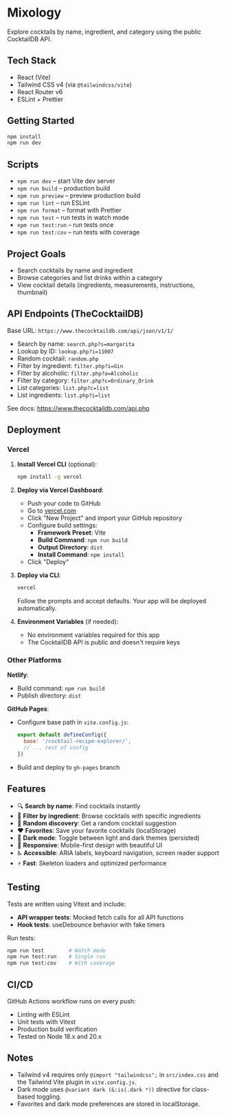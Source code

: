 # Mixology

Explore cocktails by name, ingredient, and category using the public CocktailDB API.

## Tech Stack

- React (Vite)
- Tailwind CSS v4 (via `@tailwindcss/vite`)
- React Router v6
- ESLint + Prettier

## Getting Started

```bash
npm install
npm run dev
```

## Scripts

- `npm run dev` – start Vite dev server
- `npm run build` – production build
- `npm run preview` – preview production build
- `npm run lint` – run ESLint
- `npm run format` – format with Prettier
- `npm run test` – run tests in watch mode
- `npm run test:run` – run tests once
- `npm run test:cov` – run tests with coverage

## Project Goals

- Search cocktails by name and ingredient
- Browse categories and list drinks within a category
- View cocktail details (ingredients, measurements, instructions, thumbnail)

## API Endpoints (TheCocktailDB)

Base URL: `https://www.thecocktaildb.com/api/json/v1/1/`

- Search by name: `search.php?s=margarita`
- Lookup by ID: `lookup.php?i=11007`
- Random cocktail: `random.php`
- Filter by ingredient: `filter.php?i=Gin`
- Filter by alcoholic: `filter.php?a=Alcoholic`
- Filter by category: `filter.php?c=Ordinary_Drink`
- List categories: `list.php?c=list`
- List ingredients: `list.php?i=list`

See docs: https://www.thecocktaildb.com/api.php

## Deployment

### Vercel

1. **Install Vercel CLI** (optional):

   ```bash
   npm install -g vercel
   ```

2. **Deploy via Vercel Dashboard**:
   - Push your code to GitHub
   - Go to [vercel.com](https://vercel.com)
   - Click "New Project" and import your GitHub repository
   - Configure build settings:
     - **Framework Preset**: Vite
     - **Build Command**: `npm run build`
     - **Output Directory**: `dist`
     - **Install Command**: `npm install`
   - Click "Deploy"

3. **Deploy via CLI**:

   ```bash
   vercel
   ```

   Follow the prompts and accept defaults. Your app will be deployed automatically.

4. **Environment Variables** (if needed):
   - No environment variables required for this app
   - The CocktailDB API is public and doesn't require keys

### Other Platforms

**Netlify**:

- Build command: `npm run build`
- Publish directory: `dist`

**GitHub Pages**:

- Configure base path in `vite.config.js`:
  ```js
  export default defineConfig({
    base: '/cocktail-recipe-explorer/',
    // ... rest of config
  })
  ```
- Build and deploy to `gh-pages` branch

## Features

- 🔍 **Search by name**: Find cocktails instantly
- 🍹 **Filter by ingredient**: Browse cocktails with specific ingredients
- 🎲 **Random discovery**: Get a random cocktail suggestion
- ❤️ **Favorites**: Save your favorite cocktails (localStorage)
- 🌙 **Dark mode**: Toggle between light and dark themes (persisted)
- 📱 **Responsive**: Mobile-first design with beautiful UI
- ♿ **Accessible**: ARIA labels, keyboard navigation, screen reader support
- ⚡ **Fast**: Skeleton loaders and optimized performance

## Testing

Tests are written using Vitest and include:

- **API wrapper tests**: Mocked fetch calls for all API functions
- **Hook tests**: useDebounce behavior with fake timers

Run tests:

```bash
npm run test        # Watch mode
npm run test:run    # Single run
npm run test:cov    # With coverage
```

## CI/CD

GitHub Actions workflow runs on every push:

- Linting with ESLint
- Unit tests with Vitest
- Production build verification
- Tested on Node 18.x and 20.x

## Notes

- Tailwind v4 requires only `@import "tailwindcss";` in `src/index.css` and the Tailwind Vite plugin in `vite.config.js`.
- Dark mode uses `@variant dark (&:is(.dark *))` directive for class-based toggling.
- Favorites and dark mode preferences are stored in localStorage.

